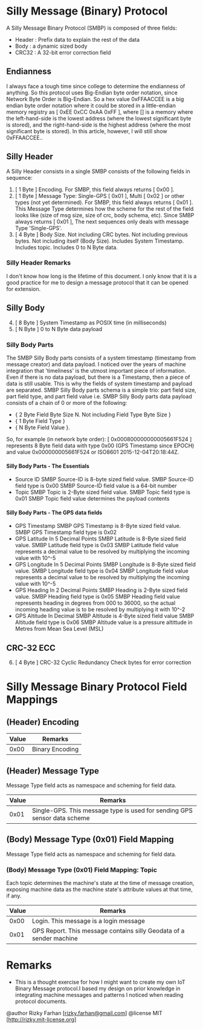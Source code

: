 <!-- 
@author Rizky Farhan [rizky.farhan@gmail.com]
@license MIT [http://rizky.mit-license.org]
-->

# Silly Message (Binary) Protocol

A Silly Message Binary Protocol (SMBP) is composed of three fields:
- Header : Prefix data to explain the rest of the data
- Body   : a dynamic sized body
- CRC32  : A 32-bit error correction field

## Endianness ##

I always face a tough time since college to determine the endianness of anything.
So this protocol uses Big-Endian byte order notation, since Network Byte Order 
is Big-Endian. 
So a hex value 0xFFAACCEE is a big endian byte order notation
where it could be stored in a little-endian memory registry as 
[ 0xEE 0xCC 0xAA 0xFF ], where [] is a memory where the left-hand-side is 
the lowest address (where the lowest significant byte is stored), and 
the right-hand-side is the highest address (where the most significant byte is 
stored). In this article, however, I will still show 0xFFAACCEE..

## Silly Header ##

A Silly Header consists in a single SMBP consists of the following fields
in sequence:

1. [ 1 Byte ] Encoding. For SMBP, this field always returns [ 0x00 ].
2. [ 1 Byte ] Message Type: Single-GPS [ 0x01 ], Multi [ 0x02 ] or other types 
(not yet determined). For SMBP, this field always returns [ 0x01 ]. 
This Message Type determines how the scheme for the rest of the field looks 
like (size of msg size, size of crc, body schema, etc). 
Since SMBP always returns [ 0x01 ], The next sequences only deals with 
message Type 'Single-GPS'.
3. [ 4 Byte ] Body Size. Not including CRC bytes. Not including previous bytes.
Not including itself (Body Size). Includes System Timestamp. Includes topic.
Includes 0 to N Byte data.

### Silly Header Remarks ###

I don't know how long is the lifetime of this document. I only know that it is 
a good practice for me to design a message protocol that it can be opened for 
extension.

## Silly Body ##

4. [ 8 Byte ] System Timestamp as POSIX time (in milliseconds)
5. [ N Byte ] 0 to N Byte data payload

### Silly Body Parts ###

The SMBP Silly Body parts consists of a system timestamp (timestamp from message 
creator) and data payload. I noticed over the years of machine integration that 
'timeliness' is the utmost important piece of information. Even if there is no 
data payload, but there is a Timestamp, then a piece of data is still usable.
This is why the fields of system timestamp and payload are separated.
SMBP Silly Body parts schema is a simple trio: part field size, part field type, 
and part field value i.e. SMBP Silly Body parts data payload consists of a chain 
of 0 or more of the following:
- { 2 Byte Field Byte Size N. Not including Field Type Byte Size }
- { 1 Byte Field Type }
- { N Byte Field Value }.

So, for example (in network byte order): [ 0x000800000000005661F524 ] 
represents 8 Byte field data with type 0x00 (GPS Timestamp since EPOCH) 
and value 0x000000005661F524 or 
ISO8601 2015-12-04T20:18:44Z.
#### Silly Body Parts - The Essentials ####
- Source ID
SMBP Source-ID is 8-byte sized field value.
SMBP Source-ID field type is 0x00
SMBP Source-ID field value is a 64-bit number
- Topic
SMBP Topic is 2-Byte sized field value.
SMBP Topic field type is 0x01
SMBP Topic field value determines the payload contents
#### Silly Body Parts - The GPS data fields ####
- GPS Timestamp
SMBP GPS Timestamp is 8-Byte sized field value.
SMBP GPS Timestamp field type is 0x02
- GPS Latitude In 5 Decimal Points
SMBP Latitude is 8-Byte sized field value.
SMBP Latitude field type is 0x03
SMBP Latitude field value represents a decimal value to be resolved by 
multiplying the incoming value with 10^-5
- GPS Longitude In 5 Decimal Points
SMBP Longitude is 8-Byte sized field value.
SMBP Longitude field type is 0x04
SMBP Longitude field value represents a decimal value to be resolved by 
multiplying the incoming value with 10^-5
- GPS Heading In 2 Decimal Points
SMBP Heading is 2-Byte sized field value.
SMBP Heading field type is 0x05
SMBP Heading field value represents heading in degrees from 000 to 36000, so 
the actual incoming heading value is to be resolved by multiplying it with 
10^-2
- GPS Altitude In Decimal SMBP Altitude is 4-Byte sized field value
SMBP Altitude field type is 0x06
SMBP Altitude value is a pressure altittude in Metres from Mean Sea Level (MSL)

## CRC-32 ECC ##

6. [ 4 Byte ] CRC-32 Cyclic Redundancy Check bytes for error correction

# Silly Message Binary Protocol Field Mappings
## (Header) Encoding ##

| Value | Remarks 		   | 
|-------|------------------|
| 0x00  |  Binary Encoding |

## (Header) Message Type ##
Message Type field acts as namespace and scheming for field data.

| Value |  Remarks 		  														    | 
|-------|---------------------------------------------------------------------------|
| 0x01  |  Single-GPS. This message type is used for sending GPS sensor data scheme |

## (Body) Message Type (0x01) Field Mapping ##
Message Type field acts as namespace and scheming for field data.

### (Body) Message Type (0x01) Field Mapping: Topic
Each topic determines the machine's state at the time of message creation, exposing machine data as the machine state's attribute values at that time, if any.

| Value |  Remarks 		                                   				          | 
|-------|-------------------------------------------------------------------------|
| 0x00  |  Login. This message is a login message           			          |
| 0x01  |  GPS Report. This message contains silly Geodata of a sender machine    |



# Remarks
- This is a thought exercise for how I might want to create my own IoT Binary
Message protocol.I based my design on prior knowledge in integrating machine 
messages and patterns I noticed when reading protocol documents. 

@author Rizky Farhan [rizky.farhan@gmail.com]
@license MIT [http://rizky.mit-license.org]
